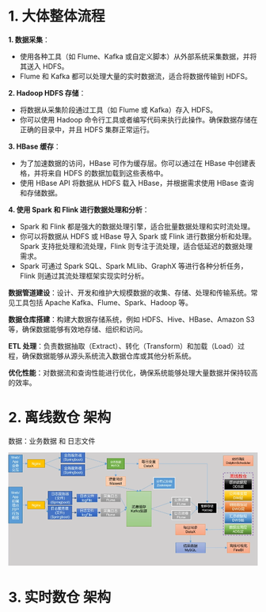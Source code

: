 # 1. 大体整体流程

**1. 数据采集**：

- 使用各种工具（如 Flume、Kafka 或自定义脚本）从外部系统采集数据，并将其送入 HDFS。
- Flume 和 Kafka 都可以处理大量的实时数据流，适合将数据传输到 HDFS。

**2. Hadoop HDFS 存储**：

- 将数据从采集阶段通过工具（如 Flume 或 Kafka）存入 HDFS。
- 你可以使用 Hadoop 命令行工具或者编写代码来执行此操作。确保数据存储在正确的目录中，并且 HDFS 集群正常运行。

**3. HBase 缓存**：

- 为了加速数据的访问，HBase 可作为缓存层。你可以通过在 HBase 中创建表格，并将来自 HDFS 的数据加载到这些表格中。
- 使用 HBase API 将数据从 HDFS 载入 HBase，并根据需求使用 HBase 查询和存储数据。

**4. 使用 Spark 和 Flink 进行数据处理和分析**：

- Spark 和 Flink 都是强大的数据处理引擎，适合批量数据处理和实时流处理。
- 你可以将数据从 HDFS 或 HBase 导入 Spark 或 Flink 进行数据分析和处理。Spark 支持批处理和流处理，Flink 则专注于流处理，适合低延迟的数据处理需求。
- Spark 可通过 Spark SQL、Spark MLlib、GraphX 等进行各种分析任务，Flink 则通过其流处理框架实现实时分析。



**数据管道建设**：设计、开发和维护大规模数据的收集、存储、处理和传输系统。常见工具包括 Apache Kafka、Flume、Spark、Hadoop 等。

**数据仓库搭建**：构建大数据存储系统，例如 HDFS、Hive、HBase、Amazon S3 等，确保数据能够有效地存储、组织和访问。

**ETL 处理**：负责数据抽取（Extract）、转化（Transform）和加载（Load）过程，确保数据能够从源头系统流入数据仓库或其他分析系统。

**优化性能**：对数据流和查询性能进行优化，确保系统能够处理大量数据并保持较高的效率。



# 2. 离线数仓 架构

数据：业务数据 和 日志文件

![image-20250113162441944](https://raw.githubusercontent.com/xupengboo/xupengboo-picture/main/img/image-20250113162441944.png)



# 3. 实时数仓 架构



